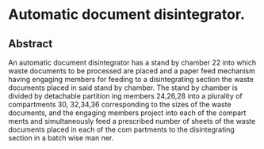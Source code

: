 # Automatic document disintegrator.

## Abstract
An automatic document disintegrator has a stand by chamber 22 into which waste documents to be processed are placed and a paper feed mechanism having engaging members for feeding to a disintegrating section the waste documents placed in said stand by chamber. The stand by chamber is divided by detachable partition ing members 24,26,28 into a plurality of compartments 30, 32,34,36 corresponding to the sizes of the waste documents, and the engaging members project into each of the compart ments and simultaneously feed a prescribed number of sheets of the waste documents placed in each of the com partments to the disintegrating section in a batch wise man ner.